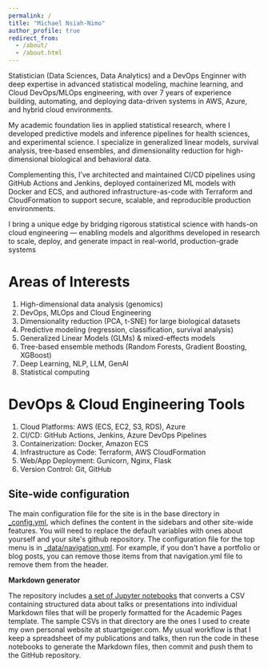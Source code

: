 ```yaml
---
permalink: /
title: "Michael Nsiah-Nimo"
author_profile: true
redirect_from: 
  - /about/
  - /about.html
---
```


Statistician (Data Sciences, Data Analytics) and a DevOps Enginner with deep expertise in advanced statistical modeling, machine learning, and Cloud DevOps/MLOps engineering, with over 7 years of experience building, automating, and deploying data-driven systems in AWS, Azure, and hybrid cloud environments.

My academic foundation lies in applied statistical research, where I developed predictive models and inference pipelines for health sciences, and experimental science. I specialize in generalized linear models, survival analysis, tree-based ensembles, and dimensionality reduction for high-dimensional biological and behavioral data.

Complementing this, I’ve architected and maintained CI/CD pipelines using GitHub Actions and Jenkins, deployed containerized ML models with Docker and ECS, and authored infrastructure-as-code with Terraform and CloudFormation to support secure, scalable, and reproducible production environments.

I bring a unique edge by bridging rigorous statistical science with hands-on cloud engineering — enabling models and algorithms developed in research to scale, deploy, and generate impact in real-world, production-grade systems

Areas of Interests
======
1. High-dimensional data analysis (genomics)
2. DevOps, MLOps and Cloud Engineering
3. Dimensionality reduction (PCA, t-SNE) for large biological datasets
4. Predictive modeling (regression, classification, survival analysis)
5. Generalized Linear Models (GLMs) & mixed-effects models
6. Tree-based ensemble methods (Random Forests, Gradient Boosting, XGBoost)
7. Deep Learning, NLP, LLM, GenAI
8. Statistical computing

DevOps & Cloud Engineering Tools
======
1. Cloud Platforms: AWS (ECS, EC2, S3, RDS), Azure
2. CI/CD: GitHub Actions, Jenkins, Azure DevOps Pipelines
3. Containerization: Docker, Amazon ECS
4. Infrastructure as Code: Terraform, AWS CloudFormation
5. Web/App Deployment: Gunicorn, Nginx, Flask
6. Version Control: Git, GitHub

Site-wide configuration
------
The main configuration file for the site is in the base directory in [_config.yml](https://github.com/academicpages/academicpages.github.io/blob/master/_config.yml), which defines the content in the sidebars and other site-wide features. You will need to replace the default variables with ones about yourself and your site's github repository. The configuration file for the top menu is in [_data/navigation.yml](https://github.com/academicpages/academicpages.github.io/blob/master/_data/navigation.yml). For example, if you don't have a portfolio or blog posts, you can remove those items from that navigation.yml file to remove them from the header. 


**Markdown generator**

The repository includes [a set of Jupyter notebooks](https://github.com/academicpages/academicpages.github.io/tree/master/markdown_generator
) that converts a CSV containing structured data about talks or presentations into individual Markdown files that will be properly formatted for the Academic Pages template. The sample CSVs in that directory are the ones I used to create my own personal website at stuartgeiger.com. My usual workflow is that I keep a spreadsheet of my publications and talks, then run the code in these notebooks to generate the Markdown files, then commit and push them to the GitHub repository.

